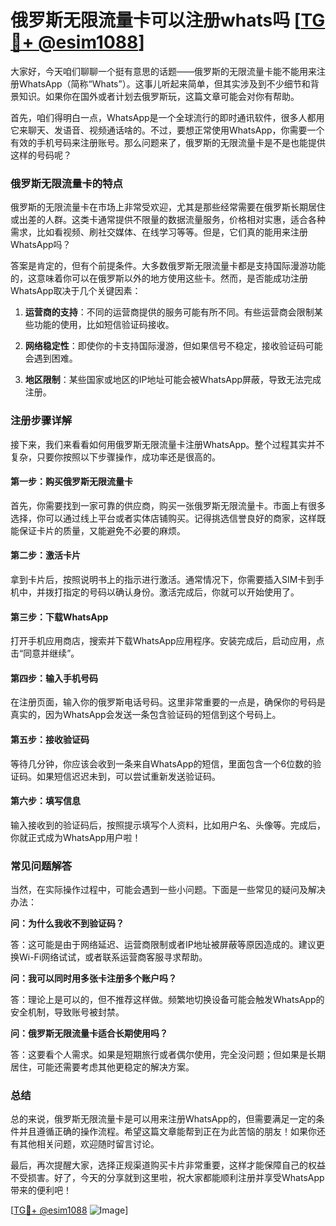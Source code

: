 # 俄罗斯无限流量卡可以注册whats吗 [[TG💪+ @esim1088](https://t.me/s/esim1088)]

大家好，今天咱们聊聊一个挺有意思的话题——俄罗斯的无限流量卡能不能用来注册WhatsApp（简称“Whats”）。这事儿听起来简单，但其实涉及到不少细节和背景知识。如果你在国外或者计划去俄罗斯玩，这篇文章可能会对你有帮助。

首先，咱们得明白一点，WhatsApp是一个全球流行的即时通讯软件，很多人都用它来聊天、发语音、视频通话啥的。不过，要想正常使用WhatsApp，你需要一个有效的手机号码来注册账号。那么问题来了，俄罗斯的无限流量卡是不是也能提供这样的号码呢？

### **俄罗斯无限流量卡的特点**

俄罗斯的无限流量卡在市场上非常受欢迎，尤其是那些经常需要在俄罗斯长期居住或出差的人群。这类卡通常提供不限量的数据流量服务，价格相对实惠，适合各种需求，比如看视频、刷社交媒体、在线学习等等。但是，它们真的能用来注册WhatsApp吗？

答案是肯定的，但有个前提条件。大多数俄罗斯无限流量卡都是支持国际漫游功能的，这意味着你可以在俄罗斯以外的地方使用这些卡。然而，是否能成功注册WhatsApp取决于几个关键因素：

1. **运营商的支持**：不同的运营商提供的服务可能有所不同。有些运营商会限制某些功能的使用，比如短信验证码接收。
   
2. **网络稳定性**：即使你的卡支持国际漫游，但如果信号不稳定，接收验证码可能会遇到困难。

3. **地区限制**：某些国家或地区的IP地址可能会被WhatsApp屏蔽，导致无法完成注册。

### **注册步骤详解**

接下来，我们来看看如何用俄罗斯无限流量卡注册WhatsApp。整个过程其实并不复杂，只要你按照以下步骤操作，成功率还是很高的。

#### **第一步：购买俄罗斯无限流量卡**

首先，你需要找到一家可靠的供应商，购买一张俄罗斯无限流量卡。市面上有很多选择，你可以通过线上平台或者实体店铺购买。记得挑选信誉良好的商家，这样既能保证卡片的质量，又能避免不必要的麻烦。

#### **第二步：激活卡片**

拿到卡片后，按照说明书上的指示进行激活。通常情况下，你需要插入SIM卡到手机中，并拨打指定的号码以确认身份。激活完成后，你就可以开始使用了。

#### **第三步：下载WhatsApp**

打开手机应用商店，搜索并下载WhatsApp应用程序。安装完成后，启动应用，点击“同意并继续”。

#### **第四步：输入手机号码**

在注册页面，输入你的俄罗斯电话号码。这里非常重要的一点是，确保你的号码是真实的，因为WhatsApp会发送一条包含验证码的短信到这个号码上。

#### **第五步：接收验证码**

等待几分钟，你应该会收到一条来自WhatsApp的短信，里面包含一个6位数的验证码。如果短信迟迟未到，可以尝试重新发送验证码。

#### **第六步：填写信息**

输入接收到的验证码后，按照提示填写个人资料，比如用户名、头像等。完成后，你就正式成为WhatsApp用户啦！

### **常见问题解答**

当然，在实际操作过程中，可能会遇到一些小问题。下面是一些常见的疑问及解决办法：

**问：为什么我收不到验证码？**

答：这可能是由于网络延迟、运营商限制或者IP地址被屏蔽等原因造成的。建议更换Wi-Fi网络试试，或者联系运营商客服寻求帮助。

**问：我可以同时用多张卡注册多个账户吗？**

答：理论上是可以的，但不推荐这样做。频繁地切换设备可能会触发WhatsApp的安全机制，导致账号被封禁。

**问：俄罗斯无限流量卡适合长期使用吗？**

答：这要看个人需求。如果是短期旅行或者偶尔使用，完全没问题；但如果是长期居住，可能还需要考虑其他更稳定的解决方案。

### **总结**

总的来说，俄罗斯无限流量卡是可以用来注册WhatsApp的，但需要满足一定的条件并且遵循正确的操作流程。希望这篇文章能帮到正在为此苦恼的朋友！如果你还有其他相关问题，欢迎随时留言讨论。

最后，再次提醒大家，选择正规渠道购买卡片非常重要，这样才能保障自己的权益不受损害。好了，今天的分享就到这里啦，祝大家都能顺利注册并享受WhatsApp带来的便利吧！

[[TG💪+ @esim1088](https://t.me/s/esim1088) ![Image](https://i.postimg.cc/4NQfJmqS/Snipaste-2025-05-13-00-14-12.png)]